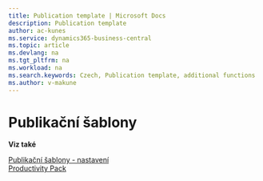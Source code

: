 ```yaml
---
title: Publication template | Microsoft Docs
description: Publication template
author: ac-kunes
ms.service: dynamics365-business-central
ms.topic: article
ms.devlang: na
ms.tgt_pltfrm: na
ms.workload: na
ms.search.keywords: Czech, Publication template, additional functions
ms.author: v-makune
---
```

# Publikační šablony

**Viz také**

[Publikační šablony - nastavení](ac-publication-template-setup.md)  
[Productivity Pack](ac-productivity-pack.md)
